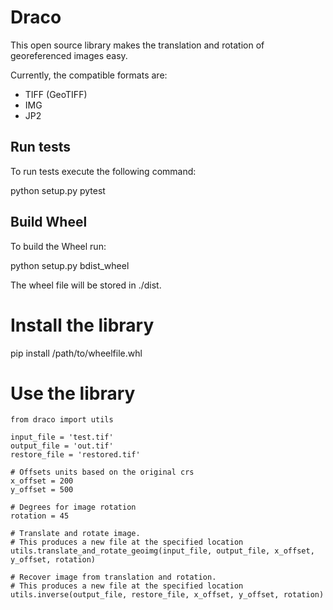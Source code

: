 # Draco

This open source library makes the translation and rotation of georeferenced images easy.

Currently, the compatible formats are:
- TIFF (GeoTIFF)
- IMG
- JP2

## Run tests
To run tests execute the following command:

python setup.py pytest

## Build Wheel
To build the Wheel run:

python setup.py bdist_wheel

The wheel file will be stored in ./dist.

# Install the library

pip install /path/to/wheelfile.whl


# Use the library


```
from draco import utils

input_file = 'test.tif'
output_file = 'out.tif'
restore_file = 'restored.tif'

# Offsets units based on the original crs 
x_offset = 200
y_offset = 500

# Degrees for image rotation
rotation = 45

# Translate and rotate image.
# This produces a new file at the specified location
utils.translate_and_rotate_geoimg(input_file, output_file, x_offset, y_offset, rotation)

# Recover image from translation and rotation.
# This produces a new file at the specified location
utils.inverse(output_file, restore_file, x_offset, y_offset, rotation)

```
